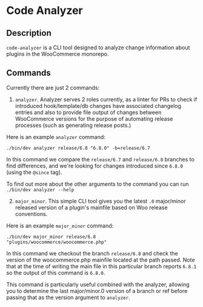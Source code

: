 # Code Analyzer

## Description

`code-analyzer` is a CLI tool designed to analyze change information about plugins in the WooCommerce monorepo.

## Commands

Currently there are just 2 commands:

1. `analyzer`. Analyzer serves 2 roles currently, as a linter for PRs to check if introduced hook/template/db changes have associated changelog entries and also to provide file output of changes between
WooCommerce versions for the purpose of automating release processes (such as generating release posts.)

Here is an example `analyzer` command:

`./bin/dev analyzer release/6.8 "6.8.0" -b=release/6.7`

In this command we compare the `release/6.7` and `release/6.8` branches to find differences, and we're looking for changes introduced since `6.8.0` (using the `@since` tag).

To find out more about the other arguments to the command you can run `./bin/dev analyzer --help`

2. `major_minor`. This simple CLI tool gives you the latest `.0` major/minor released version of a plugin's mainfile based on Woo release conventions. 

Here is an example `major_minor` command:

`./bin/dev major_minor release/6.8 "plugins/woocommerce/woocommerce.php"`

In this command we checkout the branch `release/6.8` and check the version of the woocommerce.php mainfile located at the path passed. Note that at the time of
writing the main file in this particular branch reports `6.8.1` so the output of this command is `6.8.0`.

This command is particularly useful combined with the analyzer, allowing you to determine the last major/minor.0 version of a branch or ref before passing that as the
version argument to `analyzer`.
